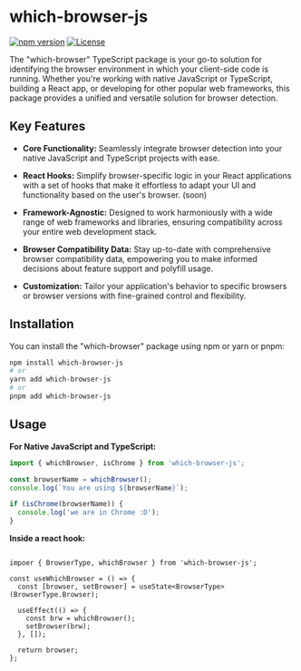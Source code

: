 # which-browser-js

[![npm version](https://badge.fury.io/js/which-browser.svg)](https://www.npmjs.com/package/which-browser)
[![License](https://img.shields.io/badge/license-MIT-blue.svg)](https://github.com/your-username/which-browser/blob/main/LICENSE)

The "which-browser" TypeScript package is your go-to solution for identifying the browser environment in which your client-side code is running. Whether you're working with native JavaScript or TypeScript, building a React app, or developing for other popular web frameworks, this package provides a unified and versatile solution for browser detection.

## Key Features

- **Core Functionality:** Seamlessly integrate browser detection into your native JavaScript and TypeScript projects with ease.

- **React Hooks:** Simplify browser-specific logic in your React applications with a set of hooks that make it effortless to adapt your UI and functionality based on the user's browser. (soon)

- **Framework-Agnostic:** Designed to work harmoniously with a wide range of web frameworks and libraries, ensuring compatibility across your entire web development stack.

- **Browser Compatibility Data:** Stay up-to-date with comprehensive browser compatibility data, empowering you to make informed decisions about feature support and polyfill usage.

- **Customization:** Tailor your application's behavior to specific browsers or browser versions with fine-grained control and flexibility.

## Installation

You can install the "which-browser" package using npm or yarn or pnpm:

```bash
npm install which-browser-js
# or
yarn add which-browser-js
# or
pnpm add which-browser-js
```

## Usage

**For Native JavaScript and TypeScript:**

```javascript
import { whichBrowser, isChrome } from 'which-browser-js';

const browserName = whichBrowser();
console.log(`You are using ${browserName}`);

if (isChrome(browserName)) {
  console.log('we are in Chrome :D');
}
```

**Inside a react hook:**

```reactjs

impoer { BrowserType, whichBrowser } from 'which-browser-js';

const useWhichBrowser = () => {
  const [browser, setBrowser] = useState<BrowserType>(BrowserType.Browser);

  useEffect(() => {
    const brw = whichBrowser();
    setBrowser(brw);
  }, []);

  return browser;
};

```
